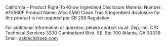  
 
 
California – Product Right-To-Know Ingredient Disclosure 
Material Number: AF5560F 
Product Name: Afco 5560 Clean Trac S 
Ingredient disclosure for this product is not required per SB 258 Regulation. 
 
For additional information or question, please contact us at: 
Zep, Inc. 
C/O Technical Services 
3330 Cumberland Blvd. SE, Ste 700 
Atlanta, GA 30339 
Email: asktech@zep.com 
 
 
 
 
